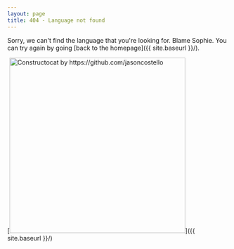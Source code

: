 ```yaml
---
layout: page
title: 404 - Language not found
---
```


Sorry, we can't find the language that you're looking for. Blame Sophie. You can try again by going [back to the homepage]({{ site.baseurl }}/).

[<img src="{{ site.baseurl }}/images/404.jpg" alt="Constructocat by https://github.com/jasoncostello" style="width: 400px;"/>]({{ site.baseurl }}/)
